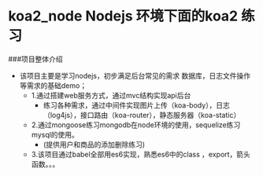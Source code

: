 # koa2_node  Nodejs 环境下面的koa2 练习

###项目整体介绍
* 该项目主要是学习nodejs，初步满足后台常见的需求 数据库，日志文件操作等需求的基础demo；
  * 1.通过搭建web服务方式，通过mvc结构实现api后台
    * 练习各种需求，通过中间件实现图片上传（koa-body），日志（log4js），接口路由（koa-router），静态服务器（koa-static）
  * 2.通过mongoose练习mongodb在node环境的使用，sequelize练习mysql的使用。
    * (提供用户和商品的添加删除练习)
  * 3.该项目通过babel全部用es6实现，熟悉es6中的class ，export，箭头函数。。。
